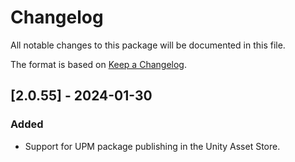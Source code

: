 # Changelog

All notable changes to this package will be documented in this file.

The format is based on [Keep a Changelog](http://keepachangelog.com/en/1.1.0/).

## [2.0.55] - 2024-01-30

### Added

- Support for UPM package publishing in the Unity Asset Store.
